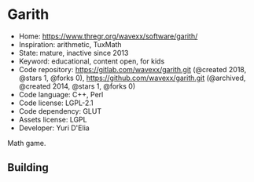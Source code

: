 # Garith

- Home: https://www.thregr.org/wavexx/software/garith/
- Inspiration: arithmetic, TuxMath
- State: mature, inactive since 2013
- Keyword: educational, content open, for kids
- Code repository: https://gitlab.com/wavexx/garith.git (@created 2018, @stars 1, @forks 0), https://github.com/wavexx/garith.git (@archived, @created 2014, @stars 1, @forks 0)
- Code language: C++, Perl
- Code license: LGPL-2.1
- Code dependency: GLUT
- Assets license: LGPL
- Developer: Yuri D'Elia

Math game.

## Building
